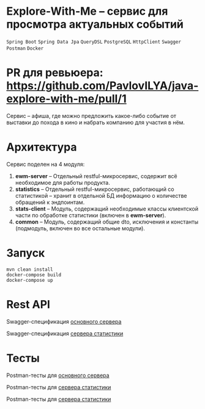 # Explore-With-Me – сервис для просмотра актуальных событий

```Spring Boot``` ```Spring Data Jpa``` ```QueryDSL``` ```PostgreSQL``` ```HttpClient``` ```Swagger``` ```Postman``` ```Docker```

# PR для ревьюера: https://github.com/PavlovILYA/java-explore-with-me/pull/1

Сервис – афиша, где можно предложить какое-либо событие от выставки до похода в кино и набрать компанию для участия в нём.

# Архитектура

Сервис поделен на 4 модуля:
1. __ewm-server__   – Отдельный restful-микросервис, содержит всё необходимое для работы продукта.
2. __statistics__   – Отдельный restful-микросервис, работающий со статистикой – хранит в отдельной БД информацию о количестве обращений к эндпоинтам.
3. __stats-client__ – Модуль, содержащий необходимые классы клиентской части по обработке статистики (включен в __ewm-server__).
4. __common__       – Модуль, содержащий общие dto, исключения и константы (подмодуль, включен во все остальные модули).

# Запуск
```shell
mvn clean install
docker-compose build
docker-compose up
```

# Rest API
Swagger-спецификация [основного сервера](ewm-main-service-spec.json)

Swagger-спецификация [сервера статистики](ewm-stats-service-spec.json)

# Тесты
Postman-тесты для [основного сервера](Postman/Explore-With-Me-Main.json)

Postman-тесты для [сервера статистики](Postman/Explore-With-Me-Statistics.json)

Postman-тесты для [сервера статистики](Postman/Explore-With-Me-Feature.json)
